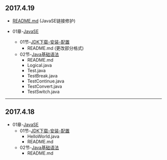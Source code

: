 ## 2017.4.19

- [README.md](/README.md) (JavaSE链接修护)

- 01章-[JavaSE](/01章-JavaSE)
	- 01节-[JDK下载-安装-配置](/01章-JavaSE/01节-JDK下载-安装-配置)
		- README.md (更改部分格式)
	- 02节-[Java基础语法](/01章-JavaSE/02节-Java基础语法)
		- README.md
		- Logical.java
		- Test.java
		- TestBreak.java
		- TestContinue.java
		- TestConvert.java
		- TestSwitch.java

---

## 2017.4.18

- 01章-[JavaSE](/01章-JavaSE)
	- 01节-[JDK下载-安装-配置](/01章-JavaSE/01节-JDK下载-安装-配置)
		- HelloWorld.java
		- README.md
	- 02节-[Java基础语法](/01章-JavaSE/02节-Java基础语法)
		- README.md